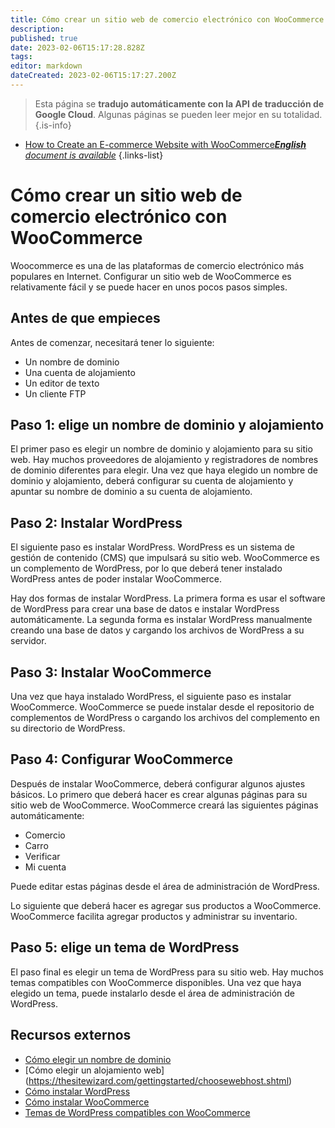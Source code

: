 ```yaml
---
title: Cómo crear un sitio web de comercio electrónico con WooCommerce
description: 
published: true
date: 2023-02-06T15:17:28.828Z
tags: 
editor: markdown
dateCreated: 2023-02-06T15:17:27.200Z
---
```


> Esta página se **tradujo automáticamente con la API de traducción de Google Cloud**.
Algunas páginas se pueden leer mejor en su totalidad.{.is-info}



- [How to Create an E-commerce Website with WooCommerce***English** document is available*](/en/Knowledge-base/Common/how-to-create-an-e-commerce-website-with-woocommerce)
{.links-list}


# Cómo crear un sitio web de comercio electrónico con WooCommerce

 Woocommerce es una de las plataformas de comercio electrónico más populares en Internet. Configurar un sitio web de WooCommerce es relativamente fácil y se puede hacer en unos pocos pasos simples.

## Antes de que empieces

Antes de comenzar, necesitará tener lo siguiente:

- Un nombre de dominio
- Una cuenta de alojamiento
- Un editor de texto
- Un cliente FTP

## Paso 1: elige un nombre de dominio y alojamiento

El primer paso es elegir un nombre de dominio y alojamiento para su sitio web. Hay muchos proveedores de alojamiento y registradores de nombres de dominio diferentes para elegir. Una vez que haya elegido un nombre de dominio y alojamiento, deberá configurar su cuenta de alojamiento y apuntar su nombre de dominio a su cuenta de alojamiento.

## Paso 2: Instalar WordPress

El siguiente paso es instalar WordPress. WordPress es un sistema de gestión de contenido (CMS) que impulsará su sitio web. WooCommerce es un complemento de WordPress, por lo que deberá tener instalado WordPress antes de poder instalar WooCommerce.

Hay dos formas de instalar WordPress. La primera forma es usar el software de WordPress para crear una base de datos e instalar WordPress automáticamente. La segunda forma es instalar WordPress manualmente creando una base de datos y cargando los archivos de WordPress a su servidor.

## Paso 3: Instalar WooCommerce

Una vez que haya instalado WordPress, el siguiente paso es instalar WooCommerce. WooCommerce se puede instalar desde el repositorio de complementos de WordPress o cargando los archivos del complemento en su directorio de WordPress.

## Paso 4: Configurar WooCommerce

Después de instalar WooCommerce, deberá configurar algunos ajustes básicos. Lo primero que deberá hacer es crear algunas páginas para su sitio web de WooCommerce. WooCommerce creará las siguientes páginas automáticamente:

- Comercio
- Carro
- Verificar
- Mi cuenta

Puede editar estas páginas desde el área de administración de WordPress.

Lo siguiente que deberá hacer es agregar sus productos a WooCommerce. WooCommerce facilita agregar productos y administrar su inventario.

## Paso 5: elige un tema de WordPress

El paso final es elegir un tema de WordPress para su sitio web. Hay muchos temas compatibles con WooCommerce disponibles. Una vez que haya elegido un tema, puede instalarlo desde el área de administración de WordPress.

## Recursos externos

- [Cómo elegir un nombre de dominio](https://thesitewizard.com/gettingstarted/startdomain.shtml)
- [Cómo elegir un alojamiento web] (https://thesitewizard.com/gettingstarted/choosewebhost.shtml)
- [Cómo instalar WordPress](https://codex.wordpress.org/Installing_WordPress)
- [Cómo instalar WooCommerce](https://docs.woocommerce.com/document/installing-uninstalling-woocommerce/)
- [Temas de WordPress compatibles con WooCommerce](https://themeforest.net/category/wordpress/ecommerce/woocommerce)